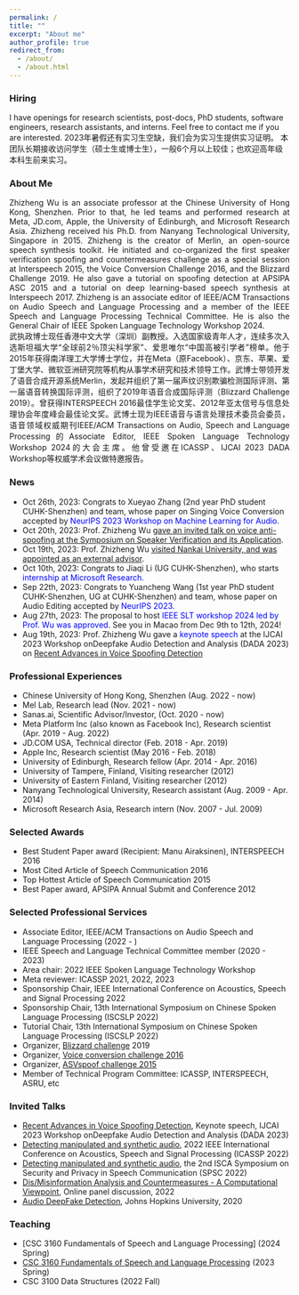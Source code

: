 ```yaml
---
permalink: /
title: ""
excerpt: "About me"
author_profile: true
redirect_from: 
  - /about/
  - /about.html
---
```


### Hiring

I have openings for research scientists, post-docs, PhD students, software engineers, research assistants, and interns. Feel free to contact me if you are interested.
2023年暑假还有实习生空缺，我们会为实习生提供实习证明。
本团队长期接收访问学生（硕士生或博士生），一般6个月以上较佳；也欢迎高年级本科生前来实习。

### About Me
<div align="justify">
Zhizheng Wu is an associate professor at the Chinese University of Hong Kong, Shenzhen. Prior to that, he led teams and performed research at Meta, JD.com, Apple, the University of Edinburgh, and Microsoft Research Asia. Zhizheng received his Ph.D. from Nanyang Technological University, Singapore in 2015. Zhizheng is the creator of Merlin, an open-source speech synthesis toolkit. He initiated and co-organized the first speaker verification spoofing and countermeasures challenge as a special session at Interspeech 2015, the Voice Conversion Challenge 2016, and the Blizzard Challenge 2019. He also gave a tutorial on spoofing detection at APSIPA ASC 2015 and a tutorial on deep learning-based speech synthesis at Interspeech 2017. Zhizheng is an associate editor of IEEE/ACM Transactions on Audio Speech and Language Processing and a member of the IEEE Speech and Language Processing Technical Committee. He is also the General Chair of IEEE Spoken Language Technology Workshop 2024.
</div>

<div align="justify">
武执政博士现任香港中文大学（深圳）副教授。入选国家级青年人才，连续多次入选斯坦福大学“全球前2％顶尖科学家”、爱思唯尔“中国高被引学者”榜单。他于2015年获得南洋理工大学博士学位，并在Meta（原Facebook）、京东、苹果、爱丁堡大学、微软亚洲研究院等机构从事学术研究和技术领导工作。武博士带领开发了语音合成开源系统Merlin，发起并组织了第一届声纹识别欺骗检测国际评测、第一届语音转换国际评测，组织了2019年语音合成国际评测（Blizzard Challenge 2019）。曾获得INTERSPEECH 2016最佳学生论文奖、2012年亚太信号与信息处理协会年度峰会最佳论文奖。武博士现为IEEE语音与语言处理技术委员会委员，语音领域权威期刊IEEE/ACM Transactions on Audio, Speech and Language Processing的Associate Editor, IEEE Spoken Language Technology Workshop 2024的大会主席。他曾受邀在ICASSP、IJCAI 2023 DADA Workshop等权威学术会议做特邀报告。
</div>

### News
- Oct 26th, 2023: Congrats to Xueyao Zhang (2nd year PhD student CUHK-Shenzhen) and team, whose paper on Singing Voice Conversion accepted by <span style="color:blue">NeurIPS 2023 Workshop on Machine Learning for Audio.</span>
- Oct 20th, 2023: Prof. Zhizheng Wu [gave an invited talk on voice anti-spoofing at the Symposium on Speaker Verification and its Application](https://mp.weixin.qq.com/s/eEOGWlp_vLEyZXi-M5plGQ).
- Oct 19th, 2023: Prof. Zhizheng Wu [visited Nankai University, and was appointed as an external advisor](https://news.nankai.edu.cn/dcxy/system/2023/10/21/030058409.shtml).
- Oct 10th, 2023: Congrats to Jiaqi Li (UG CUHK-Shenzhen), who starts <span style="color:blue">internship at Microsoft Research.</span>
- Sep 22th, 2023: Congrats to Yuancheng Wang (1st year PhD student CUHK-Shenzhen, UG at CUHK-Shenzhen) and team, whose paper on Audio Editing accepted by <span style="color:blue">NeurIPS 2023.</span>
- Aug 27th, 2023: The proposal to host <span style="color:blue">IEEE SLT workshop 2024 led by Prof. Wu was approved</span>. See you in Macao from Dec 9th to 12th, 2024! 
- Aug 19th, 2023: Prof. Zhizheng Wu gave a <span style="color:blue">keynote speech</span> at the IJCAI 2023 Workshop onDeepfake Audio Detection and Analysis (DADA 2023) on [Recent Advances in Voice Spoofing Detection](http://addchallenge.cn/dada2023)


### Professional Experiences
- Chinese University of Hong Kong, Shenzhen (Aug. 2022 - now)
- Mel Lab, Research lead (Nov. 2021 - now)
- Sanas.ai, Scientific Advisor/Investor, (Oct. 2020 - now)
- Meta Platform Inc (also known as Facebook Inc), Research scientist (Apr. 2019 - Aug. 2022)
- JD.COM USA, Technical director (Feb. 2018 - Apr. 2019)
- Apple Inc, Research scientist (May 2016 - Feb. 2018)
- University of Edinburgh, Research fellow (Apr. 2014 - Apr. 2016)
- University of Tampere, Finland, Visiting researcher (2012)
- University of Eastern Finland, Visiting researcher (2012)
- Nanyang Technological University, Research assistant (Aug. 2009 - Apr. 2014)
- Microsoft Research Asia, Research intern (Nov. 2007 - Jul. 2009)

### Selected Awards
- Best Student Paper award (Recipient: Manu Airaksinen), INTERSPEECH 2016
- Most Cited Article of Speech Communication 2016
- Top Hottest Article of Speech Communication 2015
- Best Paper award, APSIPA Annual Submit and Conference 2012

### Selected Professional Services
- Associate Editor, IEEE/ACM Transactions on Audio Speech and Language Processing (2022 - )
- IEEE Speech and Language Technical Committee member (2020 - 2023)
- Area chair: 2022 IEEE Spoken Language Technology Workshop
- Meta reviewer: ICASSP 2021, 2022, 2023
- Sponsorship Chair, IEEE International Conference on Acoustics, Speech and Signal Processing 2022
- Sponsorship Chair, 13th International Symposium on Chinese Spoken Language Processing (ISCSLP 2022)
- Tutorial Chair, 13th International Symposium on Chinese Spoken Language Processing (ISCSLP 2022)
- Organizer, [Blizzard challenge](https://www.synsig.org/index.php/Blizzard_Challenge_2019) 2019
- Organizer, [Voice conversion challenge 2016](http://www.vc-challenge.org/vcc2016/index.html)
- Organizer, [ASVspoof challenge 2015](https://www.asvspoof.org/index2015.html)
- Member of Technical Program Committee: ICASSP, INTERSPEECH, ASRU, etc 

### Invited Talks
- [Recent Advances in Voice Spoofing Detection](http://addchallenge.cn/dada2023), Keynote speech, IJCAI 2023 Workshop onDeepfake Audio Detection and Analysis (DADA 2023)
- [Detecting manipulated and synthetic audio](https://2022.ieeeicassp.org/program_glance_cn.html), 2022 IEEE International Conference on Acoustics, Speech and Signal Processing (ICASSP 2022)
- [Detecting manipulated and synthetic audio](https://symposium2022.spsc-sig.org/), the 2nd ISCA Symposium on Security and Privacy in Speech Communication (SPSC 2022)
- [Dis/Misinformation Analysis and Countermeasures - A Computational Viewpoint](https://www.nowpublishers.com/Public-Content/CFP_ATSIP_Multi-Disciplinary_Misinformation_2022.pdf), Online panel discussion, 2022
- [Audio DeepFake Detection](https://jh.hosted.panopto.com/Panopto/Pages/Viewer.aspx?id=36b94b60-ad33-468d-93e6-ac5d0108f78a), Johns Hopkins University, 2020

### Teaching
- [CSC 3160 Fundamentals of Speech and Language Processing] (2024 Spring)
- [CSC 3160 Fundamentals of Speech and Language Processing](https://drwuz.com/CSC3160/) (2023 Spring)
- CSC 3100 Data Structures (2022 Fall)


